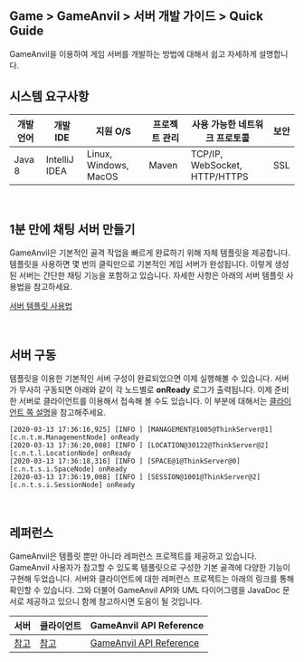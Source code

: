 ## Game > GameAnvil > 서버 개발 가이드 > Quick Guide
GameAnvil을 이용하여 게임 서버를 개발하는 방법에 대해서 쉽고 자세하게 설명합니다.

## 시스템 요구사항

| 개발 언어 | 개발 IDE | 지원 O/S | 프로젝트 관리 | 사용 가능한 네트워크 프로토콜 | 보안 |
| ---- | ---- | ---- | ---- | ---- | ---- |
| Java 8 | IntelliJ IDEA | Linux, Windows, MacOS | Maven | TCP/IP, WebSocket, HTTP/HTTPS  | SSL |

<br>

## 1분 만에 채팅 서버 만들기

GameAnvil은 기본적인 골격 작업을 빠르게 완료하기 위해 자체 템플릿을 제공합니다. 템플릿을 사용하면 몇 번의 클릭만으로 기본적인  게임 서버가 완성됩니다. 이렇게 생성된 서버는 간단한 채팅 기능을 포함하고 있습니다. 자세한 사항은 아래의 서버 템플릿 사용법을 참고하세요.

[서버 템플릿 사용법](server-link-gameanvil-template)

<br>

## 서버 구동

템플릿을 이용한 기본적인 서버 구성이 완료되었으면 이제 실행해볼 수 있습니다. 서버가 무사히 구동되면 아래와 같이 각 노드별로 **onReady** 로그가 출력됩니다. 이제 준비한 서버로 클라이언트를 이용해서 접속해 볼 수도 있습니다. 이 부분에 대해서는 [클라이언트 쪽 설명](client-1-getting-started)을 참고해주세요.

```
[2020-03-13 17:36:16,925] [INFO ] [MANAGEMENT@1005@ThinkServer@1] [c.n.t.m.ManagementNode] onReady
[2020-03-13 17:36:20,008] [INFO ] [LOCATION@30122@ThinkServer@2] [c.n.t.l.LocationNode] onReady
[2020-03-13 17:36:18,316] [INFO ] [SPACE@1@ThinkServer@0] [c.n.t.s.i.SpaceNode] onReady
[2020-03-13 17:36:19,008] [INFO ] [SESSION@1001@ThinkServer@2] [c.n.t.s.i.SessionNode] onReady
```

<br>

## 레퍼런스

GameAnvil은 템플릿 뿐만 아니라 레퍼런스 프로젝트를 제공하고 있습니다. GameAnvil 사용자가 참고할 수 있도록 템플릿으로 구성한 기본 골격에 다양한 기능이 구현해 두었습니다. 서버와 클라이언트에 대한 레퍼런스 프로젝트는 아래의 링크를 통해 확인할 수 있습니다. 그와 더불어 GameAnvil API와 UML 다이어그램을 JavaDoc 문서로 제공하고 있으니 함께 참고하시면 도움이 될 것입니다.

| 서버 | 클라이언트 | GameAnvil API Reference |
| --- | ---- | --- |
| [참고](server-link-reference-server) | [참고](server-link-reference-client) | [GameAnvil API Reference](http://10.162.4.61:9090/gameanvil) |

